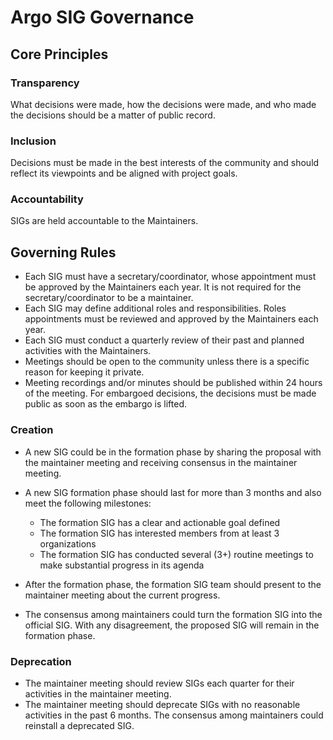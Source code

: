 # Argo SIG Governance

## Core Principles

### Transparency
What decisions were made, how the decisions were made, and who made the decisions should be a matter of public record.

### Inclusion
Decisions must be made in the best interests of the community and should reflect its viewpoints and be aligned with project goals.

### Accountability
SIGs are held accountable to the Maintainers.

## Governing Rules

* Each SIG must have a secretary/coordinator, whose appointment must be approved by the Maintainers each year. It is not required for the secretary/coordinator to be a maintainer. 
* Each SIG may define additional roles and responsibilities. Roles appointments must be reviewed and approved by the Maintainers each year.
* Each SIG must conduct a quarterly review of their past and planned activities with the Maintainers. 
* Meetings should be open to the community unless there is a specific reason for keeping it private.
* Meeting recordings and/or minutes should be published within 24 hours of the meeting.
For embargoed decisions, the decisions must be made public as soon as the embargo is lifted.

### Creation

* A new SIG could be in the formation phase by sharing the proposal with the maintainer meeting and receiving consensus in the maintainer meeting.
* A new SIG formation phase should last for more than 3 months and also meet the following milestones:

  * The formation SIG has a clear and actionable goal defined
  * The formation SIG has interested members from at least 3 organizations
  * The formation SIG has conducted several (3+) routine meetings to make substantial progress in its agenda
* After the formation phase, the formation SIG team should present to the maintainer meeting about the current progress. 
* The consensus among maintainers could turn the formation SIG into the official SIG. With any disagreement, the proposed SIG will remain in the formation phase.

### Deprecation

* The maintainer meeting should review SIGs each quarter for their activities in the maintainer meeting.
* The maintainer meeting should deprecate SIGs with no reasonable activities in the past 6 months. The consensus among maintainers could reinstall a deprecated SIG.
